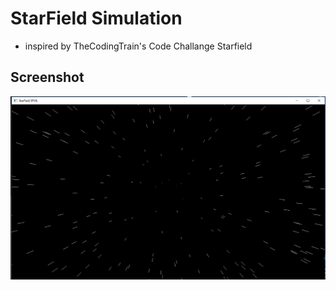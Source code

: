 # StarField Simulation
- inspired by TheCodingTrain's Code Challange Starfield

## Screenshot
![](screenshot.png)